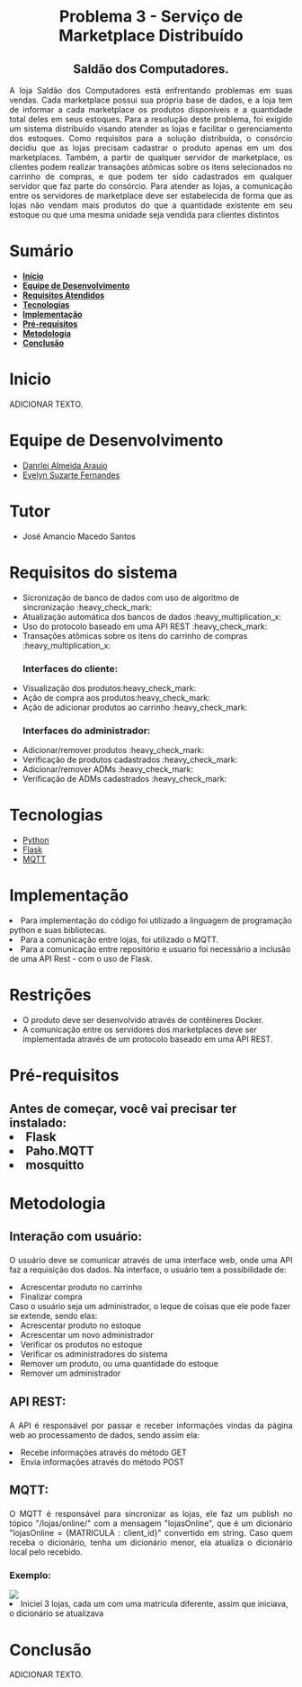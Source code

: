 <div id="titulo">
    <h1 id="titulo" align="center"> Problema 3 - Serviço de Marketplace Distribuído</h1>	
    <h2 id="titulo" align="center"> Saldão dos Computadores.</h1>
	<p id="descricao" align="justify">
 A loja Saldão dos Computadores está enfrentando problemas em suas vendas. Cada marketplace possui 
sua própria base de dados, e a loja tem de informar a cada marketplace os produtos disponíveis e a quantidade 
total deles em seus estoques. Para a resolução deste problema, foi exigido um sistema distribuído visando atender as lojas 
e facilitar o gerenciamento dos estoques.
Como requisitos para a solução distribuída, o consórcio decidiu que as lojas precisam cadastrar o produto 
apenas em um dos marketplaces. Também, a partir de qualquer servidor de marketplace, os clientes podem 
realizar  transações  atômicas  sobre  os  itens  selecionados  no  carrinho  de  compras,  e  que  podem  ter  sido 
cadastrados em qualquer servidor que faz parte do consórcio. Para atender as lojas, a comunicação entre os 
servidores de marketplace deve ser estabelecida de forma que as lojas não vendam mais produtos do que a 
quantidade existente em seu estoque ou que uma mesma unidade seja vendida para clientes distintos 
    </p>

</div>

<div id="sumario">
    <h1>Sumário</h1>
	<ul>
		<li><a href="#inicio"> <b>Início</b></li>
        <li><a href="#equipe"> <b>Equipe de Desenvolvimento</b></li>
        <li><a href="#requisitos"> <b>Requisitos Atendidos</b> </a> </li>
		<li><a href="#tecnologias"> <b>Tecnologias</b> </a></li>
		<li><a href="#implementacao"> <b>Implementação</b> </a> </li>
		<li><a href="#pre-requisitos"> <b>Pré-requísitos</b> </a> </li>
        <li><a href="#metodologia"> <b>Metodologia</b> </a> </li>
        <li><a href="#conclusao"> <b>Conclusão</b> </a> </li>
	</ul>	

<div id="inicio">
    <h1>Inicio</h1>
    <p id="descricao" align="justify">
    ADICIONAR TEXTO.     
    </p>
</div>

<div id="equipe">
    <h1>Equipe de Desenvolvimento</h1>
    <ul>
		<li><a href="https://github.com/danrleiaraujo"> Danrlei Almeida Araujo</a></li>
        <li><a href="https://github.com/Evelynsuzarte"> Evelyn Suzarte Fernandes</a></li>
	</ul>
</div>

<div id="tutor">
    <h1>Tutor</h1>
    <ul>
		<li><a>José Amancio Macedo Santos</a></li>
	</ul>
</div>


<div id="requisitos">
    <h1>Requisitos do sistema</h1>
	<ul>
		<li>Sicronização de banco de dados com uso de algoritmo de sincronização :heavy_check_mark:</li>
		<li>Atualização automática dos bancos de dados :heavy_multiplication_x:</li>
		<li>Uso do protocolo baseado em uma API REST :heavy_check_mark:</li>
		<li>Transações atômicas sobre os itens do carrinho de compras :heavy_multiplication_x:</li>
        <h3><b>Interfaces do cliente:</b></h3>
		<li>Visualização dos produtos:heavy_check_mark:</li>
		<li>Ação de compra aos produtos:heavy_check_mark:</li>		
		<li>Ação de adicionar produtos ao carrinho :heavy_check_mark:</li>
        <h3><b>Interfaces do administrador:</b></h3>
		<li>Adicionar/remover produtos :heavy_check_mark:</li>
		<li>Verificação de produtos cadastrados :heavy_check_mark:</li>
		<li>Adicionar/remover ADMs :heavy_check_mark:</li>
		<li>Verificação de ADMs cadastrados :heavy_check_mark:</li>
	</ul>
</div>

<div id="tecnologias">
    <h1>Tecnologias</h1>
    <ul>
		<li><a href="https://github.com/danrleiaraujo"> Python </a></li>
        <li><a href="https://flask.palletsprojects.com/en/2.2.x/"> Flask</a></li>
		<li><a href="https://mqtt.org/"> MQTT </a></li>
	</ul>
</div>

<div id="implementacao">
    <h1>Implementação</h1>
    <p id="descricao" align="justify">
    	<li> Para implementação do código foi utilizado a linguagem de programação python e suas bibliotecas.</li>
		<li> Para a comunicação entre lojas, foi utilizado o MQTT.</li>
		<li> Para a comunicação entre repositório e usuario foi necessário a inclusão de uma API Rest - com o uso de Flask.</li>   
    </p>  
    <h1>Restrições</h1>  
    <p> 
        <ul><p align="justify"> 
        <li> O produto deve ser desenvolvido através de contêineres Docker.</li>
        <li> A comunicação entre os servidores dos marketplaces deve ser implementada através de um protocolo baseado em uma API REST.</li>
    </p> 
</div>
<div id="pre-requesitos">
    <h1>Pré-requisitos</h1>
    <h2>Antes de começar, você vai precisar ter instalado:</h32>
    <li>Flask</li>
    <li>Paho.MQTT</li>
    <li>mosquitto</li>
</div>
<div id="metodologia">
    <h1>Metodologia</h1>
    <h2><p><b>Interação com usuário:</b></p></h2>
    <p align="justify"> 
        O usuário deve se comunicar através de uma interface web, onde uma API faz a requisição dos dados.
        Na interface, o usuário tem a possibilidade de:
        <li>Acrescentar produto no carrinho</li>
        <li>Finalizar compra</li>
        Caso o usuário seja um administrador, o leque de coisas que ele pode fazer se extende, sendo elas:
        <li>Acrescentar produto no estoque</li>
        <li>Acrescentar um novo administrador</li>
        <li>Verificar os produtos no estoque</li>
        <li>Verificar os administradores do sistema</li>
        <li>Remover um produto, ou uma quantidade do estoque</li>
        <li>Remover um administrador</li>
    </p>    
    <h2><p><b>API REST:</b></p></h2>
    <p align="justify"> 
        A API é responsável por passar e receber informações vindas da página web ao processamento de dados, sendo assim ela:
        <li>Recebe informações através do método GET</li>
        <li>Envia informações através do método POST</li>
    </p>    
    <h2><p><b>MQTT:</b></p></h2>
    <p align="justify"> 
        O MQTT é responsável para sincronizar as lojas, ele faz um publish no tópico "/lojas/online/"
        com a mensagem "lojasOnline", que é um dicionário "lojasOnline = {MATRICULA : client_id}" convertido em string. 
        Caso quem receba o dicionário, tenha um dicionário menor, ela atualiza o dicionário local pelo recebido.
        <h3>Exemplo:</h3>
    	<img src= "https://github.com/danrleiaraujo/MI_Concorrencia_e_Conectividade/blob/main/Problema%203/static/exemploMqtt.png"/>
        <li>Iniciei 3 lojas, cada um com uma matricula diferente, assim que iniciava, o dicionário se atualizava</li>
    </p>      
</div>

<div id="conclusao">
    <h1>Conclusão</h1>
    <p id="descricao" align="justify">
    ADICIONAR TEXTO.     
    </p>
</div>

